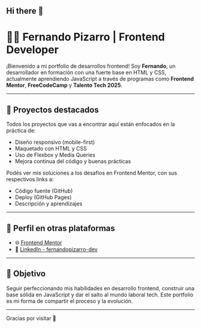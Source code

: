 ## Hi there 👋

# 👨‍💻 Fernando Pizarro | Frontend Developer

¡Bienvenido a mi portfolio de desarrollos frontend! Soy **Fernando**, un desarrollador en formación con una fuerte base en HTML y CSS, actualmente aprendiendo JavaScript a través de programas como **Frontend Mentor**, **FreeCodeCamp** y **Talento Tech 2025**.

---

## 🚀 Proyectos destacados

Todos los proyectos que vas a encontrar aquí están enfocados en la práctica de:
- Diseño responsivo (mobile-first)
- Maquetado con HTML y CSS
- Uso de Flexbox y Media Queries
- Mejora continua del código y buenas prácticas

Podés ver mis soluciones a los desafíos en Frontend Mentor, con sus respectivos links a:
- Código fuente (GitHub)
- Deploy (GitHub Pages)
- Descripción y aprendizajes

---

## 📌 Perfil en otras plataformas

- 🌐 [Frontend Mentor](https://www.frontendmentor.io/profile/fernandopizarrow)
- 💼 [LinkedIn - fernandopizarro-dev](https://www.linkedin.com/in/fernandopizarro-dev)

---

## 🎯 Objetivo

Seguir perfeccionando mis habilidades en desarrollo frontend, construir una base sólida en JavaScript y dar el salto al mundo laboral tech. Este portfolio es mi forma de compartir el proceso y la evolución.

---

Gracias por visitar 🙌


